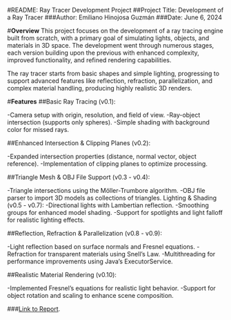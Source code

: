 #README: Ray Tracer Development Project
##Project Title: Development of a Ray Tracer
###Author: Emiliano Hinojosa Guzmán
###Date: June 6, 2024

#**Overview**
This project focuses on the development of a ray tracing engine built from scratch, with a primary goal of simulating lights, objects, and materials in 3D space. The development went through numerous stages, each version building upon the previous with enhanced complexity, improved functionality, and refined rendering capabilities.

The ray tracer starts from basic shapes and simple lighting, progressing to support advanced features like reflection, refraction, parallelization, and complex material handling, producing highly realistic 3D renders.

#**Features**
##Basic Ray Tracing (v0.1):

-Camera setup with origin, resolution, and field of view.
-Ray-object intersection (supports only spheres).
-Simple shading with background color for missed rays.

##Enhanced Intersection & Clipping Planes (v0.2):

-Expanded intersection properties (distance, normal vector, object reference).
-Implementation of clipping planes to optimize processing.

##Triangle Mesh & OBJ File Support (v0.3 - v0.4):

-Triangle intersections using the Möller-Trumbore algorithm.
-OBJ file parser to import 3D models as collections of triangles.
Lighting & Shading (v0.5 - v0.7):
-Directional lights with Lambertian reflection.
-Smoothing groups for enhanced model shading.
-Support for spotlights and light falloff for realistic lighting effects.

##Reflection, Refraction & Parallelization (v0.8 - v0.9):

-Light reflection based on surface normals and Fresnel equations.
-Refraction for transparent materials using Snell’s Law.
-Multithreading for performance improvements using Java’s ExecutorService.

##Realistic Material Rendering (v0.10):

-Implemented Fresnel’s equations for realistic light behavior.
-Support for object rotation and scaling to enhance scene composition.

###[Link to Report](https://github.com/RayTracer/README.md).